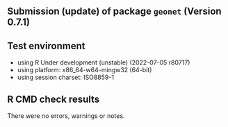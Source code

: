 ## Submission (update) of package `geonet` (Version 0.7.1)

## Test environment
* using R Under development (unstable) (2022-07-05 r80717)
* using platform: x86_64-w64-mingw32 (64-bit)
* using session charset: ISO8859-1

## R CMD check results
There were no errors, warnings or notes.

